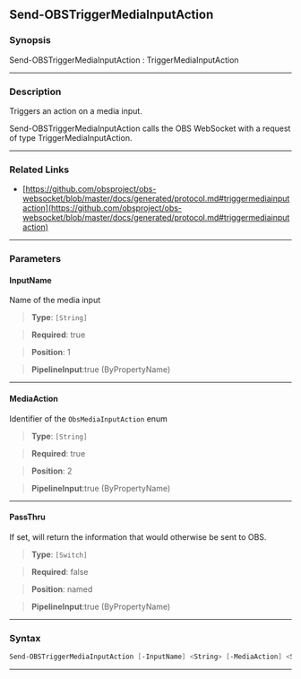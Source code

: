 Send-OBSTriggerMediaInputAction
-------------------------------
### Synopsis
Send-OBSTriggerMediaInputAction : TriggerMediaInputAction

---
### Description

Triggers an action on a media input.


Send-OBSTriggerMediaInputAction calls the OBS WebSocket with a request of type TriggerMediaInputAction.

---
### Related Links
* [https://github.com/obsproject/obs-websocket/blob/master/docs/generated/protocol.md#triggermediainputaction](https://github.com/obsproject/obs-websocket/blob/master/docs/generated/protocol.md#triggermediainputaction)



---
### Parameters
#### **InputName**

Name of the media input



> **Type**: ```[String]```

> **Required**: true

> **Position**: 1

> **PipelineInput**:true (ByPropertyName)



---
#### **MediaAction**

Identifier of the `ObsMediaInputAction` enum



> **Type**: ```[String]```

> **Required**: true

> **Position**: 2

> **PipelineInput**:true (ByPropertyName)



---
#### **PassThru**

If set, will return the information that would otherwise be sent to OBS.



> **Type**: ```[Switch]```

> **Required**: false

> **Position**: named

> **PipelineInput**:true (ByPropertyName)



---
### Syntax
```PowerShell
Send-OBSTriggerMediaInputAction [-InputName] <String> [-MediaAction] <String> [-PassThru] [<CommonParameters>]
```
---
